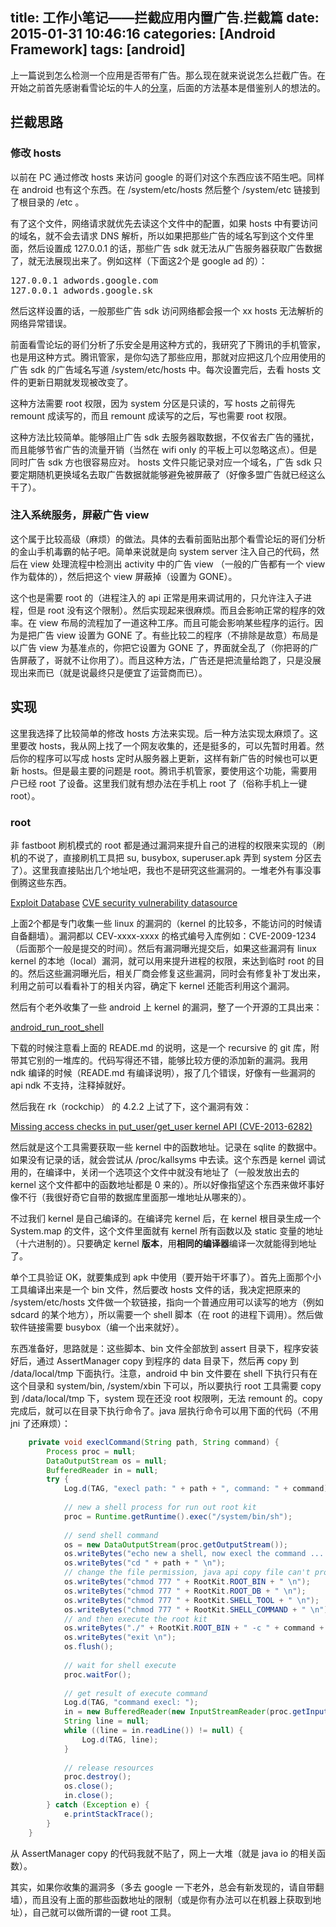 title: 工作小笔记——拦截应用内置广告.拦截篇
date: 2015-01-31 10:46:16
categories: [Android Framework]
tags: [android]
---

上一篇说到怎么检测一个应用是否带有广告。那么现在就来说说怎么拦截广告。在开始之前首先感谢看雪论坛的牛人的[分享](http://bbs.pediy.com/showthread.php?p=1158941 "分享")，后面的方法基本是借鉴别人的想法的。

## 拦截思路

### 修改 hosts 

以前在 PC 通过修改 hosts 来访问 google 的哥们对这个东西应该不陌生吧。同样在 android 也有这个东西。在 /system/etc/hosts 然后整个 /system/etc 链接到了根目录的 /etc 。

有了这个文件，网络请求就优先去读这个文件中的配置，如果 hosts 中有要访问的域名，就不会去请求 DNS 解析，所以如果把那些广告的域名写到这个文件里面，然后设置成 127.0.0.1 的话，那些广告 sdk 就无法从广告服务器获取广告数据了，就无法展现出来了。例如这样（下面这2个是 google ad 的）：

<pre>
127.0.0.1 adwords.google.com
127.0.0.1 adwords.google.sk
</pre>

然后这样设置的话，一般那些广告 sdk 访问网络都会报一个 xx hosts 无法解析的网络异常错误。


前面看雪论坛的哥们分析了乐安全是用这种方式的，我研究了下腾讯的手机管家，也是用这种方式。腾讯管家，是你勾选了那些应用，那就对应把这几个应用使用的广告 sdk 的广告域名写道 /system/etc/hosts 中。每次设置完后，去看 hosts 文件的更新日期就发现被改变了。

这种方法需要 root 权限，因为 system 分区是只读的，写 hosts 之前得先 remount 成读写的，而且 remount 成读写的之后，写也需要 root 权限。

这种方法比较简单。能够阻止广告 sdk 去服务器取数据，不仅省去广告的骚扰，而且能够节省广告的流量开销（当然在 wifi only 的平板上可以忽略这点）。但是同时广告 sdk 方也很容易应对。 hosts 文件只能记录对应一个域名，广告 sdk 只要定期随机更换域名去取广告数据就能够避免被屏蔽了（好像多盟广告就已经这么干了）。

### 注入系统服务，屏蔽广告 view

这个属于比较高级（麻烦）的做法。具体的去看前面贴出那个看雪论坛的哥们分析的金山手机毒霸的帖子吧。简单来说就是向 system server 注入自己的代码，然后在 view 处理流程中检测出 activity 中的广告 view （一般的广告都有一个 view 作为载体的），然后把这个 view 屏蔽掉（设置为 GONE）。

这个也是需要 root 的（进程注入的 api 正常是用来调试用的，只允许注入子进程，但是 root 没有这个限制）。然后实现起来很麻烦。而且会影响正常的程序的效率。在 view 布局的流程加了一道这种工序。而且可能会影响某些程序的运行。因为是把广告 view 设置为 GONE 了。有些比较二的程序（不排除是故意）布局是以广告 view 为基准点的，你把它设置为 GONE 了，界面就全乱了（你把哥的广告屏蔽了，哥就不让你用了）。而且这种方法，广告还是把流量给跑了，只是没展现出来而已（就是说最终只是便宜了运营商而已）。

## 实现

这里我选择了比较简单的修改 hosts 方法来实现。后一种方法实现太麻烦了。这里要改 hosts，我从网上找了一个网友收集的，还是挺多的，可以先暂时用着。然后你的程序可以写成 hosts 定时从服务器上更新，这样有新广告的时候也可以更新 hosts。但是最主要的问题是 root。腾讯手机管家，要使用这个功能，需要用户已经 root 了设备。这里我们就有想办法在手机上 root 了（俗称手机上一键 root）。

### root 

非 fastboot 刷机模式的 root 都是通过漏洞来提升自己的进程的权限来实现的（刷机的不说了，直接刷机工具把 su, busybox, superuser.apk 弄到 system 分区去了）。这里我直接贴出几个地址吧，我也不是研究这些漏洞的。一堆老外有事没事倒腾这些东西。

[Exploit Database](http://www.exploit-db.com/ "Exploit Database")
[CVE security vulnerability datasource](http://www.cvedetails.com/ "CVE security vulnerability datasource")

上面2个都是专门收集一些 linux 的漏洞的（kernel 的比较多，不能访问的时候请自备翻墙）。漏洞都以 CEV-xxxx-xxxx 的格式编号入库例如：CVE-2009-1234（后面那个一般是提交的时间）。然后有漏洞曝光提交后，如果这些漏洞有 linux kernel 的本地（local）漏洞，就可以用来提升进程的权限，来达到临时 root 的目的。然后这些漏洞曝光后，相关厂商会修复这些漏洞，同时会有修复补丁发出来，利用之前可以看看补丁的相关内容，确定下 kernel 还能否利用这个漏洞。


然后有个老外收集了一些 android 上 kernel 的漏洞，整了一个开源的工具出来：

[android_run_root_shell](https://github.com/android-rooting-tools/android_run_root_shell "android_run_root_shell")

下载的时候注意看上面的 READE.md 的说明，这是一个 recursive 的 git 库，附带其它别的一堆库的。代码写得还不错，能够比较方便的添加新的漏洞。我用 ndk 编译的时候（READE.md 有编译说明），报了几个错误，好像有一些漏洞的 api ndk 不支持，注释掉就好。

然后我在 rk（rockchip） 的 4.2.2 上试了下，这个漏洞有效：

[Missing access checks in put_user/get_user kernel API (CVE-2013-6282)](http://blog.csdn.net/hu3167343/article/details/34454381 "Missing access checks in put_user/get_user kernel API (CVE-2013-6282)")

然后就是这个工具需要获取一些 kernel 中的函数地址。记录在 sqlite 的数据中。如果没有记录的话，就会尝试从 /proc/kallsyms 中去读。这个东西是 kernel 调试用的，在编译中，关闭一个选项这个文件中就没有地址了（一般发放出去的 kernel 这个文件都中的函数地址都是 0 来的）。所以好像指望这个东西来做坏事好像不行（我很好奇它自带的数据库里面那一堆地址从哪来的）。

不过我们 kernel 是自己编译的。在编译完 kernel 后，在 kernel 根目录生成一个 System.map 的文件，这个文件里面就有 kernel 所有函数以及 static 变量的地址（十六进制的）。只要确定 kernel **版本**，用**相同的编译器**编译一次就能得到地址了。


单个工具验证 OK，就要集成到 apk 中使用（要开始干坏事了）。首先上面那个小工具编译出来是一个 bin 文件，然后要改 hosts 文件的话，我决定把原来的 /system/etc/hosts 文件做一个软链接，指向一个普通应用可以读写的地方（例如 sdcard 的某个地方），所以需要一个 shell 脚本（在 root 的进程下调用）。然后做软件链接需要 busybox（编一个出来就好）。

东西准备好，思路就是：这些脚本、bin 文件全部放到 assert 目录下，程序安装好后，通过 AssertManager copy 到程序的 data 目录下，然后再 copy 到 /data/local/tmp 下面执行。注意，android 中 bin 文件要在 shell 下执行只有在这个目录和 system/bin, /system/xbin 下可以，所以要执行 root 工具需要 copy 到 /data/local/tmp 下，system 现在还没 root 权限咧，无法 remount 的。copy 完成后，就可以在目录下执行命令了。java 层执行命令可以用下面的代码（不用 jni 了还麻烦）：

```java
	private void execlCommand(String path, String command) {
		Process proc = null;
		DataOutputStream os = null;
		BufferedReader in = null;
		try {
			Log.d(TAG, "execl path: " + path + ", command: " + command);
			
			// new a shell process for run out root kit
			proc = Runtime.getRuntime().exec("/system/bin/sh");
			
			// send shell command
			os = new DataOutputStream(proc.getOutputStream());
			os.writeBytes("echo new a shell, now execl the command ... \n");
			os.writeBytes("cd " + path + " \n");
			// change the file permission, java api copy file can't provider the file have execute permission
			os.writeBytes("chmod 777 " + RootKit.ROOT_BIN + " \n");
			os.writeBytes("chmod 777 " + RootKit.ROOT_DB + " \n");
			os.writeBytes("chmod 777 " + RootKit.SHELL_TOOL + " \n");
			os.writeBytes("chmod 777 " + RootKit.SHELL_COMMAND + " \n");
			// and then execute the root kit
            os.writeBytes("./" + RootKit.ROOT_BIN + " -c " + command + " \n");
            os.writeBytes("exit \n");
            os.flush();
            
            // wait for shell execute
			proc.waitFor();
            
            // get result of execute command
            Log.d(TAG, "command execl: ");
            in = new BufferedReader(new InputStreamReader(proc.getInputStream())); 
            String line = null;    
            while ((line = in.readLine()) != null) {    
            	Log.d(TAG, line);
            }
            
			// release resources
			proc.destroy();
			os.close();
			in.close();
		} catch (Exception e) {
			e.printStackTrace();
		}
	}
```

从 AssertManager copy 的代码我就不贴了，网上一大堆（就是 java io 的相关函数）。

其实，如果你收集的漏洞多（多去 google 一下老外，总会有新发现的，请自带翻墙），而且没有上面的那些函数地址的限制（或是你有办法可以在机器上获取到地址），自己就可以做所谓的一键 root 工具。


